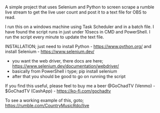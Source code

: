 A simple project that uses Selenium and Python to screen scrape a rumble live stream to get the live user count and post it to a text file for OBS to read.

I run this on a windows machine using Task Scheduler and in a batch file. I have found the script runs in just under 10secs in CMD and PowerShell. I run the script every minute to update the text file.

INSTALLATION;
just need to install Python - https://www.python.org/
and install Selenium - https://www.selenium.dev/
  - you want the web driver, there docs are here; https://www.selenium.dev/documentation/webdriver/
  - basically from PowerShell i type; pip install selenium
  - after that you should be good to go on running the script

If you find this useful, please feel to buy me a beer @GoChadTV (Venmo) - $GoChadTV (CashApp) - https://ko-fi.com/gochadtv 

To see a working example of this, goto; https://rumble.com/CountryMusicRdo/live

